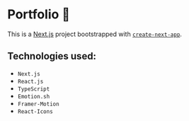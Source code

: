 # Portfolio 👺
This is a [Next.js](https://nextjs.org/) project bootstrapped with [`create-next-app`](https://github.com/vercel/next.js/tree/canary/packages/create-next-app).
## Technologies used:
- `Next.js`
- `React.js`
- `TypeScript`
- `Emotion.sh`
- `Framer-Motion`
- `React-Icons`
